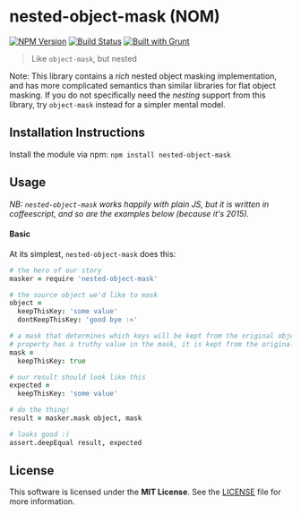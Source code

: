 # nested-object-mask (NOM)
[![NPM Version](https://badge.fury.io/js/nested-object-mask.png)](https://npmjs.org/package/nested-object-mask)
[![Build Status](https://secure.travis-ci.org/bkconrad/node-nested-object-mask.png)](http://travis-ci.org/bkconrad/node-nested-object-mask)
[![Built with Grunt](https://cdn.gruntjs.com/builtwith.png)](http://gruntjs.com)

> Like `object-mask`, but nested

Note: This library contains a *rich* nested object masking implementation, and
has more complicated semantics than similar libraries for flat object masking.
If you do not specifically need the *nesting* support from this library, try
`object-mask` instead for a simpler mental model.

## Installation Instructions

Install the module via npm: `npm install nested-object-mask`

## Usage
*NB: `nested-object-mask` works happily with plain JS, but it is written in coffeescript, and so are the examples below (because it's 2015).*

#### Basic
At its simplest, `nested-object-mask` does this:
```coffee
# the hero of our story
masker = require 'nested-object-mask'

# the source object we'd like to mask
object =
  keepThisKey: 'some value'
  dontKeepThisKey: 'good bye :<'

# a mask that determines which keys will be kept from the original object. if a
# property has a truthy value in the mask, it is kept from the original object
mask =
  keepThisKey: true

# our result should look like this
expected = 
  keepThisKey: 'some value'

# do the thing!
result = masker.mask object, mask

# looks good :)
assert.deepEqual result, expected
```


## License

This software is licensed under the **MIT License**. See the [LICENSE](LICENSE) file for more information.
